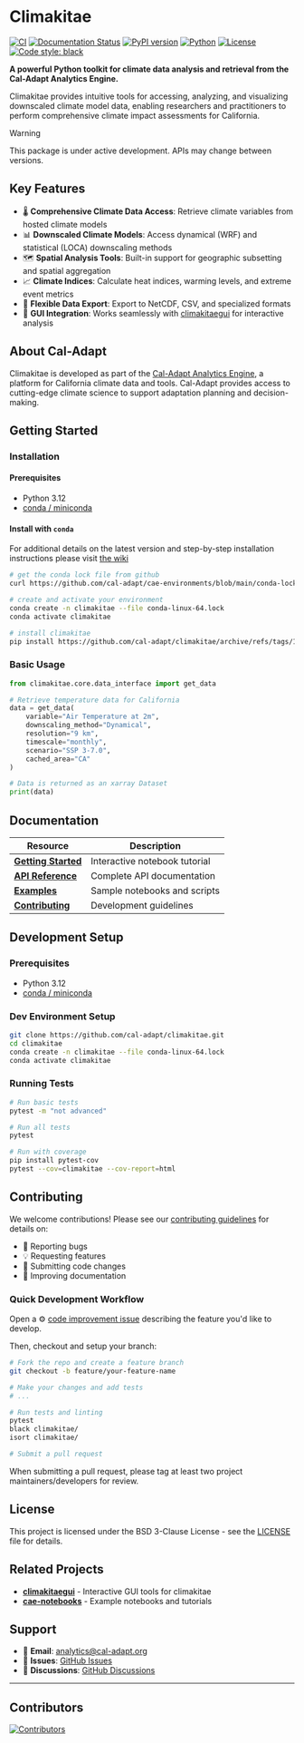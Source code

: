 # Climakitae

[![CI](https://github.com/cal-adapt/climakitae/workflows/ci-main/badge.svg)](https://github.com/cal-adapt/climakitae/actions/workflows/ci-main.yml)
[![Documentation Status](https://readthedocs.org/projects/climakitae/badge/?version=latest)](https://climakitae.readthedocs.io/en/latest/?badge=latest)
[![PyPI version](https://badge.fury.io/py/climakitae.svg)](https://badge.fury.io/py/climakitae)
[![Python](https://img.shields.io/badge/python-3.12-blue.svg)](https://www.python.org/downloads/)
[![License](https://img.shields.io/badge/License-BSD%203--Clause-blue.svg)](https://opensource.org/licenses/BSD-3-Clause)
[![Code style: black](https://img.shields.io/badge/code%20style-black-000000.svg)](https://github.com/psf/black)

**A powerful Python toolkit for climate data analysis and retrieval from the Cal-Adapt Analytics Engine.**

Climakitae provides intuitive tools for accessing, analyzing, and visualizing downscaled climate model data, enabling researchers and practitioners to perform comprehensive climate impact assessments for California.

> [!WARNING]
> This package is under active development. APIs may change between versions.

## Key Features

- 🌡️ **Comprehensive Climate Data Access**: Retrieve climate variables from hosted climate models
- 📊 **Downscaled Climate Models**: Access dynamical (WRF) and statistical (LOCA) downscaling methods  
- 🗺️ **Spatial Analysis Tools**: Built-in support for geographic subsetting and spatial aggregation
- 📈 **Climate Indices**: Calculate heat indices, warming levels, and extreme event metrics
- 🔧 **Flexible Data Export**: Export to NetCDF, CSV, and specialized formats
- 📱 **GUI Integration**: Works seamlessly with [climakitaegui](https://github.com/cal-adapt/climakitaegui) for interactive analysis

## About Cal-Adapt

Climakitae is developed as part of the [Cal-Adapt Analytics Engine](https://analytics.cal-adapt.org), a platform for California climate data and tools. Cal-Adapt provides access to cutting-edge climate science to support adaptation planning and decision-making.

## Getting Started

### Installation

#### Prerequisites

- Python 3.12
- [conda / miniconda](https://www.anaconda.com/docs/getting-started/miniconda/install#quickstart-install-instructions)

#### Install with `conda`

For additional details on the latest version and step-by-step installation instructions please visit [the wiki]()

```bash
# get the conda lock file from github
curl https://github.com/cal-adapt/cae-environments/blob/main/conda-lock/climakitae/1.2.3/conda-linux-64.lock -o conda-linux-64.lock

# create and activate your environment
conda create -n climakitae --file conda-linux-64.lock
conda activate climakitae

# install climakitae
pip install https://github.com/cal-adapt/climakitae/archive/refs/tags/1.2.3.zip
```

### Basic Usage

```python
from climakitae.core.data_interface import get_data

# Retrieve temperature data for California
data = get_data(
    variable="Air Temperature at 2m",
    downscaling_method="Dynamical", 
    resolution="9 km",
    timescale="monthly",
    scenario="SSP 3-7.0",
    cached_area="CA"
)

# Data is returned as an xarray Dataset
print(data)
```

## Documentation

| Resource | Description |
|----------|-------------|
| [**Getting Started**](https://github.com/cal-adapt/cae-notebooks/blob/main/AE_navigation_guide.ipynb) | Interactive notebook tutorial |
| [**API Reference**](https://climakitae.readthedocs.io/en/latest/) | Complete API documentation |
| [**Examples**](https://github.com/cal-adapt/cae-notebooks) | Sample notebooks and scripts |
| [**Contributing**](https://climakitae.readthedocs.io/en/latest/contribute.html) | Development guidelines |

## Development Setup

### Prerequisites

- Python 3.12
- [conda / miniconda](https://www.anaconda.com/docs/getting-started/miniconda/install#quickstart-install-instructions)

### Dev Environment Setup

```bash
git clone https://github.com/cal-adapt/climakitae.git
cd climakitae
conda create -n climakitae --file conda-linux-64.lock
conda activate climakitae
```

### Running Tests

```bash
# Run basic tests
pytest -m "not advanced"

# Run all tests
pytest

# Run with coverage
pip install pytest-cov
pytest --cov=climakitae --cov-report=html
```

## Contributing

We welcome contributions! Please see our [contributing guidelines](https://climakitae.readthedocs.io/en/latest/contribute.html) for details on:

- 🐛 Reporting bugs
- 💡 Requesting features  
- 🔧 Submitting code changes
- 📖 Improving documentation

### Quick Development Workflow

Open a ⚙️ [code improvement issue](https://github.com/cal-adapt/climakitae/issues/new/choose) describing the feature you'd like to develop.

Then, checkout and setup your branch:
```bash
# Fork the repo and create a feature branch
git checkout -b feature/your-feature-name

# Make your changes and add tests
# ...

# Run tests and linting
pytest
black climakitae/
isort climakitae/

# Submit a pull request
```

When submitting a pull request, please tag at least two project maintainers/developers for review.

## License

This project is licensed under the BSD 3-Clause License - see the [LICENSE](LICENSE) file for details.

## Related Projects

- [**climakitaegui**](https://github.com/cal-adapt/climakitaegui) - Interactive GUI tools for climakitae
- [**cae-notebooks**](https://github.com/cal-adapt/cae-notebooks) - Example notebooks and tutorials

## Support

- 📧 **Email**: [analytics@cal-adapt.org](mailto:analytics@cal-adapt.org)
- 🐛 **Issues**: [GitHub Issues](https://github.com/cal-adapt/climakitae/issues)
- 💬 **Discussions**: [GitHub Discussions](https://github.com/cal-adapt/climakitae/discussions)

---

## Contributors

[![Contributors](https://contrib.rocks/image?repo=cal-adapt/climakitae)](https://github.com/cal-adapt/climakitae/graphs/contributors)